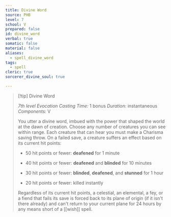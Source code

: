 ```yaml
---
title: Divine Word
source: PHB
level: 7
school: V
prepared: false
id: divine_word
verbal: true
somatic: false
material: false
aliases:
  - spell_divine_word
tags:
  - spell
cleric: true
sorcerer_divine_soul: true

---
```

>[!tip] Divine Word
>
> *7th level Evocation*
> *Casting Time:* 1 bonus
> *Duration:* instantaneous
> *Components:* V
>
>You utter a divine word, imbued with the power that shaped the world at the dawn of creation. Choose any number of creatures you can see within range. Each creature that can hear you must make a Charisma saving throw. On a failed save, a creature suffers an effect based on its current hit points:
>
>-  50 hit points or fewer: **deafened** for 1 minute
>
>-  40 hit points or fewer: **deafened** and **blinded** for 10 minutes
>
>-  30 hit points or fewer: **blinded**, **deafened**, and **stunned** for 1 hour
>
>-  20 hit points or fewer: killed instantly
>
>Regardless of its current hit points, a celestial, an elemental, a fey, or a fiend that fails its save is forced back to its plane of origin (if it isn't there already) and can't return to your current plane for 24 hours by any means short of a [[wish]] spell.
>

